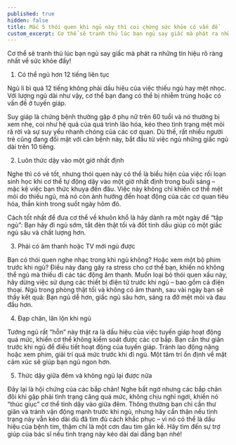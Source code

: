 ```yaml
---
published: true
hidden: false
title: Mắc 5 thói quen khi ngủ này thì coi chừng sức khỏe có vấn đề
custom_excerpt: Cơ thể sẽ tranh thủ lúc bạn ngủ say giấc mà phát ra những tín hiệu rõ ràng nhất về sức khỏe đấy!
---
```

Cơ thể sẽ tranh thủ lúc bạn ngủ say giấc mà phát ra những tín hiệu rõ ràng nhất về sức khỏe đấy!

1. Có thể ngủ hơn 12 tiếng liên tục

Ngủ li bì quá 12 tiếng không phải dấu hiệu của việc thiếu ngủ hay mệt nhọc. Với lượng ngủ dài như vậy, cơ thể bạn đang có thể bị nhiễm trùng hoặc có vấn đề ở tuyến giáp.

Suy giáp là chứng bệnh thường gặp ở phụ nữ trên 60 tuổi và nó thường bị xem nhẹ, coi như hệ quả của quá trình lão hóa, kéo theo tình trạng mệt mỏi rã rời và sự suy yếu nhanh chóng của các cơ quan. Dù thế, rất nhiều người trẻ cũng đang đối mặt với căn bệnh này, bắt đầu từ việc ngủ những giấc ngủ dài trên 10 tiếng.

2. Luôn thức dậy vào một giờ nhất định


Nghe thì có vẻ tốt, nhưng thói quen này có thể là biểu hiện của việc rối loạn sinh học khi cơ thể tự động dậy vào một giờ nhất định trong buổi sáng – mặc kệ việc bạn thức khuya đến đâu. Việc này không chỉ khiến cơ thể mệt mỏi do thiếu ngủ, mà nó còn ảnh hưởng đến hoạt động của các cơ quan tiêu hóa, thần kinh trong suốt ngày hôm đó.

Cách tốt nhất để đưa cơ thể về khuôn khổ là hãy dành ra một ngày để “tập ngủ”: Bạn hãy đi ngủ sớm, tắt đèn thật tối và đốt tinh dầu giúp có một giấc ngủ sâu và chất lượng hơn.

3. Phải có âm thanh hoặc TV mới ngủ được

Bạn có thói quen nghe nhạc trong khi ngủ không? Hoặc xem một bộ phim trước khi ngủ? Điều này đang gây ra stress cho cơ thể bạn, khiến nó không thể ngủ mà thiếu đi các tác động âm thanh. Muốn loại bỏ thói quen xấu này, hãy dừng việc sử dụng các thiết bị điện tử trước khi ngủ – bao gồm cả điện thoại. Ngủ trong phòng thật tối và không có âm thanh, sau vài ngày bạn sẽ thấy kết quả: Bạn ngủ dễ hơn, giấc ngủ sâu hơn, sáng ra đỡ mệt mỏi và đau đầu hơn.

4. Đạp chăn, lăn lộn khi ngủ

Tướng ngủ rất “hỗn” này thật ra là dấu hiệu của việc tuyến giáp hoạt động quá mức, khiến cơ thể không kiểm soát được các cơ bắp. Bạn cần thư giãn trước khi ngủ để điều tiết hoạt động của tuyến giáp. Tránh lao động nặng hoặc xem phim, giải trí quá mức trước khi đi ngủ. Một tâm trí ổn định về mặt cảm xúc sẽ giúp bạn ngủ ngon hơn.

5. Thức dậy giữa đêm và không ngủ lại được nữa

Đây lại là hội chứng của các bắp chân! Nghe bất ngờ nhưng các bắp chân đôi khi gặp phải tình trạng căng quá mức, không chịu nghỉ ngơi, khiến nó “thúc giục” cơ thể tỉnh dậy vào giữa đêm. Thông thường bạn chỉ cần thư giãn và tránh vận động mạnh trước khi ngủ, nhưng hãy cẩn thận nếu tình trạng này vẫn kéo dài dù đã tìm đủ cách khắc phục – vì nó có thể là dấu hiệu của bệnh tim, thậm chí là một cơn đau tim gần kề. Hãy tìm đến sự trợ giúp của bác sĩ nếu tình trạng này kéo dài dai dẳng bạn nhé!